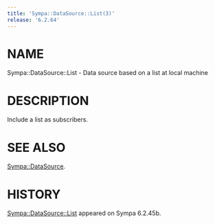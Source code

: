 ```yaml
---
title: 'Sympa::DataSource::List(3)'
release: '6.2.64'
---
```


# NAME

Sympa::DataSource::List - Data source based on a list at local machine

# DESCRIPTION

Include a list as subscribers.

# SEE ALSO

[Sympa::DataSource](./Sympa-DataSource.3.md).

# HISTORY

[Sympa::DataSource::List](./Sympa-DataSource-List.3.md) appeared on Sympa 6.2.45b.
